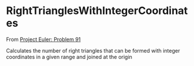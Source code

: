 # RightTrianglesWithIntegerCoordinates

From [Project Euler: Problem 91](https://projecteuler.net/problem=91)

Calculates the number of right triangles that can be formed with integer coordinates in a given range and joined at the origin